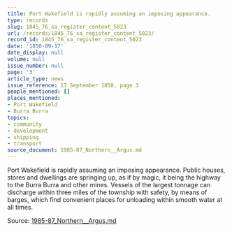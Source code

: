 ```yaml
---
title: Port Wakefield is rapidly assuming an imposing appearance.
type: records
slug: 1845_76_sa_register_content_5023
url: /records/1845_76_sa_register_content_5023/
record_id: 1845_76_sa_register_content_5023
date: '1850-09-17'
date_display: null
volume: null
issue_number: null
page: '3'
article_type: news
issue_reference: 17 September 1850, page 3
people_mentioned: []
places_mentioned:
- Port Wakefield
- Burra Burra
topics:
- community
- development
- shipping
- transport
source_document: 1985-87_Northern__Argus.md
---
```


Port Wakefield is rapidly assuming an imposing appearance.  Public houses, stores and dwellings are springing up, as if by magic, it being the highway to the Burra Burra and other mines.  Vessels of the largest tonnage can discharge within three miles of the township with safety, by means of barges, which find convenient places for unloading within smooth water at all times.

Source: [1985-87_Northern__Argus.md](/downloads/markdown/1985-87_Northern__Argus.md)
